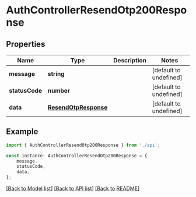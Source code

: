 # AuthControllerResendOtp200Response


## Properties

Name | Type | Description | Notes
------------ | ------------- | ------------- | -------------
**message** | **string** |  | [default to undefined]
**statusCode** | **number** |  | [default to undefined]
**data** | [**ResendOtpResponse**](ResendOtpResponse.md) |  | [default to undefined]

## Example

```typescript
import { AuthControllerResendOtp200Response } from './api';

const instance: AuthControllerResendOtp200Response = {
    message,
    statusCode,
    data,
};
```

[[Back to Model list]](../README.md#documentation-for-models) [[Back to API list]](../README.md#documentation-for-api-endpoints) [[Back to README]](../README.md)
